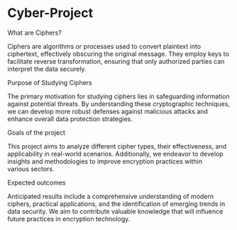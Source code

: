 # Cyber-Project

What are Ciphers?

Ciphers are algorithms or processes used to convert plaintext into ciphertext, effectively obscuring the original message. They employ keys to facilitate reverse transformation, ensuring that only authorized parties can interpret the data securely.

Purpose of Studying Ciphers

The primary motivation for studying ciphers lies in safeguarding information against potential threats. By understanding these cryptographic techniques, we can develop more robust defenses against malicious attacks and enhance overall data protection strategies.


Goals of the project 

This project aims to analyze different cipher types, their effectiveness, and applicability in real-world scenarios. Additionally, we endeavor to develop insights and methodologies to improve encryption practices within various sectors.


Expected outcomes

Anticipated results include a comprehensive understanding of modern ciphers, practical applications, and the identification of emerging trends in data security. We aim to contribute valuable knowledge that will influence future practices in encryption technology.


